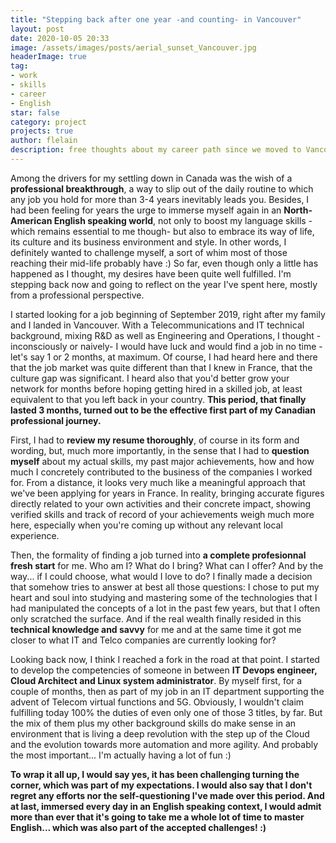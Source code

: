 ```yaml
---
title: "Stepping back after one year -and counting- in Vancouver"
layout: post
date: 2020-10-05 20:33
image: /assets/images/posts/aerial_sunset_Vancouver.jpg
headerImage: true
tag:
- work
- skills
- career
- English
star: false
category: project
projects: true
author: flelain
description: free thoughts about my career path since we moved to Vancouver
---
```


Among the drivers for my settling down in Canada was the wish of a **professional breakthrough**, a way to slip out of the daily routine to which any job you hold for more than 3-4 years inevitably leads you. Besides, I had been feeling for years the urge to immerse myself again in an **North-American English speaking world**, not only to boost my language skills -which remains essential to me though- but also to embrace its way of life, its culture and its business environment and style. In other words, I definitely wanted to challenge myself, a sort of whim most of those reaching their mid-life probably have :) So far, even though only a little has happened as I thought, my desires have been quite well fulfilled. I'm stepping back now and going to reflect on the year I've spent here, mostly from a professional perspective.

I started looking for a job beginning of September 2019, right after my family and I landed in Vancouver. With a Telecommunications and IT technical background, mixing R&D as well as Engineering and Operations, I thought -inconsciously or naively- I would have luck and would find a job in no time - let's say 1 or 2 months, at maximum. Of course, I had heard here and there that the job market was quite different than that I knew in France, that the culture gap was significant. I heard also that you'd better grow your network for months before hoping getting hired in a skilled job, at least equivalent to that you left back in your country. **This period, that finally lasted 3 months, turned out to be the effective first part of my Canadian professional journey.**

First, I had to **review my resume thoroughly**, of course in its form and wording, but, much more importantly, in the sense that I had to **question myself** about my actual skills, my past major achievements, how and how much I concretely contributed to the business of the companies I worked for. From a distance, it looks very much like a meaningful approach that we've been applying for years in France. In reality, bringing accurate figures directly related to your own activities and their concrete impact, showing verified skills and track of record of your achievements weigh much more here, especially when you're coming up without any relevant local experience.

Then, the formality of finding a job turned into **a complete profesionnal fresh start** for me. Who am I? What do I bring? What can I offer? And by the way... if I could choose, what would I love to do? I finally made a decision that somehow tries to answer at best all those questions: I chose to put my heart and soul into studying and mastering some of the technologies that I had manipulated the concepts of a lot in the past few years, but that I often only scratched the surface. And if the real wealth finally resided in this **technical knowledge and savvy** for me and at the same time it got me closer to what IT and Telco companies are currently looking for?

Looking back now, I think I reached a fork in the road at that point. I started to develop the competencies of someone in between **IT Devops engineer, Cloud Architect and Linux system administrator**. By myself first, for a couple of months, then as part of my job in an IT department supporting the advent of Telecom virtual functions and 5G. Obviously, I wouldn't claim fulfilling today 100% the duties of even only one of those 3 titles, by far. But the mix of them plus my other background skills do make sense in an environment that is living a deep revolution with the step up of the Cloud and the evolution towards more automation and more agility. And probably the most important... I'm actually having a lot of fun :)

**To wrap it all up, I would say yes, it has been challenging turning the corner, which was part of my expectations. I would also say that I don't regret any efforts nor the self-questioning I've made over this period. And at last, immersed every day in an English speaking context, I would admit more than ever that it's going to take me a whole lot of time to master English... which was also part of the accepted challenges! :)**
